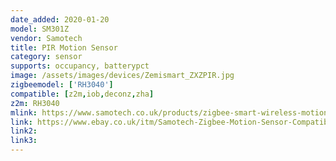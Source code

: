 ```yaml
---
date_added: 2020-01-20
model: SM301Z
vendor: Samotech
title: PIR Motion Sensor
category: sensor
supports: occupancy, batterypct
image: /assets/images/devices/Zemismart_ZXZPIR.jpg
zigbeemodel: ['RH3040']
compatible: [z2m,iob,deconz,zha]
z2m: RH3040
mlink: https://www.samotech.co.uk/products/zigbee-smart-wireless-motion-sensor-compatible-with-echo-plus-and-echo-show-2nd-generation/
link: https://www.ebay.co.uk/itm/Samotech-Zigbee-Motion-Sensor-Compatible-with-Echo-Plus-Echo-Show-2-or-Studio-/293258935505
link2: 
link3: 
---
```

